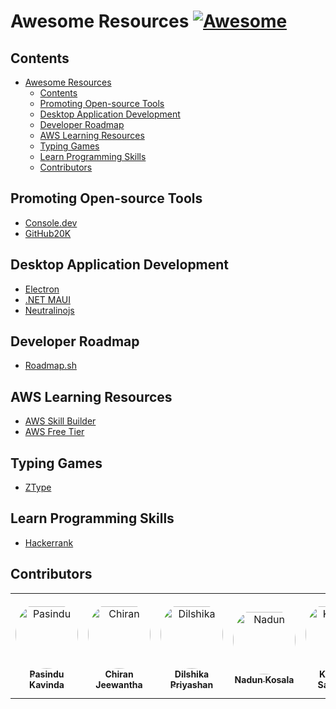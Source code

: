 # Awesome Resources [![Awesome](https://awesome.re/badge.svg)](https://awesome.re)

## Contents

- [Awesome Resources](#awesome-resources)
  - [Contents](#contents)
  - [Promoting Open-source Tools](#promoting-open-source-tools)
  - [Desktop Application Development](#desktop-application-development)
  - [Developer Roadmap](#developer-roadmap)
  - [AWS Learning Resources](#aws-learning-resources)
  - [Typing Games](#typing-games)
  - [Learn Programming Skills](#learn-programming-skills)
  - [Contributors](#contributors)

## Promoting Open-source Tools
 - [Console.dev](https://console.dev/)
 - [GitHub20K](https://gitlibrary.club/?ref=pasindukavinda.dev)

## Desktop Application Development
- [Electron](https://electronjs.org/)
- [.NET MAUI](https://dotnet.microsoft.com/en-us/apps/maui)
- [Neutralinojs](https://neutralino.js.org/)

## Developer Roadmap
- [Roadmap.sh](https://roadmap.sh/)

## AWS Learning Resources
- [AWS Skill Builder](https://skillbuilder.aws/)
- [AWS Free Tier](https://aws.amazon.com/free/)

## Typing Games
- [ZType](https://zty.pe/)

## Learn Programming Skills
- [Hackerrank](https://www.hackerrank.com/)

## Contributors

<table>
<tr>
    <td align="center" style="word-wrap: break-word; width: 150.0; height: 150.0">
        <a href=https://github.com/pasindu-kavinda>
            <img src=https://avatars.githubusercontent.com/u/107038629?v=4 width="100;"  style="border-radius:50%;align-items:center;justify-content:center;overflow:hidden;padding-top:10px" alt=Pasindu Kavinda/>
            <br />
            <sub style="font-size:14px"><b>Pasindu Kavinda</b></sub>
        </a>
    </td>
    <td align="center" style="word-wrap: break-word; width: 150.0; height: 150.0">
        <a href=https://github.com/Chikuu98>
            <img src=https://avatars.githubusercontent.com/u/67968706?v=4 width="100;"  style="border-radius:50%;align-items:center;justify-content:center;overflow:hidden;padding-top:10px" alt=Chiran Jeewantha/>
            <br />
            <sub style="font-size:14px"><b>Chiran Jeewantha</b></sub>
        </a>
    </td>
    <td align="center" style="word-wrap: break-word; width: 150.0; height: 150.0">
        <a href=https://github.com/DilshikaPriyashan>
            <img src=https://avatars.githubusercontent.com/u/127051305?v=4 width="100;"  style="border-radius:50%;align-items:center;justify-content:center;overflow:hidden;padding-top:10px" alt=Dilshika Priyashan/>
            <br />
            <sub style="font-size:14px"><b>Dilshika Priyashan</b></sub>
        </a>
    </td>
    <td align="center" style="word-wrap: break-word; width: 150.0; height: 150.0">
        <a href=https://github.com/nadun-kosala>
            <img src=https://avatars.githubusercontent.com/u/152185189?v=4 width="100;"  style="border-radius:50%;align-items:center;justify-content:center;overflow:hidden;padding-top:10px" alt=Nadun Kosala/>
            <br />
            <sub style="font-size:14px"><b>Nadun Kosala</b></sub>
        </a>
    </td>
    <td align="center" style="word-wrap: break-word; width: 150.0; height: 150.0">
        <a href=https://github.com/kavinda-sanmark>
            <img src=https://avatars.githubusercontent.com/u/146148329?v=4 width="100;"  style="border-radius:50%;align-items:center;justify-content:center;overflow:hidden;padding-top:10px" alt=Kavinda Sanmark/>
            <br />
            <sub style="font-size:14px"><b>Kavinda Sanmark</b></sub>
        </a>
    </td>
    <td align="center" style="word-wrap: break-word; width: 150.0; height: 150.0">
        <a href=https://github.com/Pasindu-Heshan>
            <img src=https://avatars.githubusercontent.com/u/66385288?v=4 width="100;"  style="border-radius:50%;align-items:center;justify-content:center;overflow:hidden;padding-top:10px" alt=Pasindu Heshan Mendis/>
            <br />
            <sub style="font-size:14px"><b>Pasindu Heshan Mendis</b></sub>
        </a>
    </td>
</tr>
</table>
